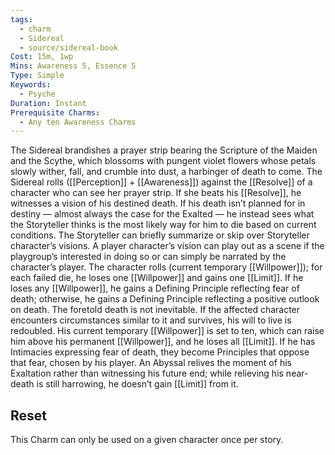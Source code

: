 ```yaml
---
tags:
  - charm
  - Sidereal
  - source/sidereal-book
Cost: 15m, 1wp
Mins: Awareness 5, Essence 5
Type: Simple
Keywords:
  - Psyche
Duration: Instant
Prerequisite Charms:
  - Any ten Awareness Charms
---
```

The Sidereal brandishes a prayer strip bearing the Scripture of the Maiden and the Scythe, which blossoms with pungent violet flowers whose petals slowly wither, fall, and crumble into dust, a harbinger of death to come. The Sidereal rolls ([[Perception]] + [[Awareness]]) against the [[Resolve]] of a character who can see her prayer strip. If she beats his [[Resolve]], he witnesses a vision of his destined death. If his death isn’t planned for in destiny — almost always the case for the Exalted — he instead sees what the Storyteller thinks is the most likely way for him to die based on current conditions. The Storyteller can briefly summarize or skip over Storyteller character’s visions. A player character’s vision can play out as a scene if the playgroup’s interested in doing so or can simply be narrated by the character’s player. The character rolls (current temporary [[Willpower]]); for each failed die, he loses one [[Willpower]] and gains one [[Limit]]. If he loses any [[Willpower]], he gains a Defining Principle reflecting fear of death; otherwise, he gains a Defining Principle reflecting a positive outlook on death. The foretold death is not inevitable. If the affected character encounters circumstances similar to it and survives, his will to live is redoubled. His current temporary [[Willpower]] is set to ten, which can raise him above his permanent [[Willpower]], and he loses all [[Limit]]. If he has Intimacies expressing fear of death, they become Principles that oppose that fear, chosen by his player. An Abyssal relives the moment of his Exaltation rather than witnessing his future end; while relieving his near-death is still harrowing, he doesn’t gain [[Limit]] from it. 
## Reset
This Charm can only be used on a given character once per story. 